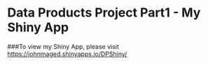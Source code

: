 # Data Products Project Part1 - My Shiny App

###To view my Shiny App, please visit 
https://johnmaged.shinyapps.io/DPShiny/
